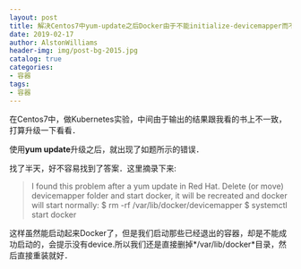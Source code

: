 ```yaml
---
layout: post
title: 解决Centos7中yum-update之后Docker由于不能initialize-devicemapper而不能启动的问题
date: 2019-02-17
author: AlstonWilliams
header-img: img/post-bg-2015.jpg
catalog: true
categories:
- 容器
tags:
- 容器
---
```

在Centos7中，做Kubernetes实验，中间由于输出的结果跟我看的书上不一致，打算升级一下看看．

使用**yum update**升级之后，就出现了如题所示的错误．

找了半天，好不容易找到了答案．这里摘录下来:

>I found this problem after a yum update in Red Hat. Delete (or move) devicemapper folder and start docker, it will be recreated and docker will start normally:
$ rm -rf /var/lib/docker/devicemapper
$ systemctl start docker

这样虽然能启动起来Docker了，但是我们启动那些已经退出的容器，却是不能成功启动的，会提示没有device.所以我们还是直接删掉*/var/lib/docker*目录，然后直接重装就好．

